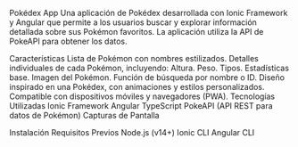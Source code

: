 Pokédex App
Una aplicación de Pokédex desarrollada con Ionic Framework y Angular que permite a los usuarios buscar y explorar información detallada sobre sus Pokémon favoritos. La aplicación utiliza la API de PokeAPI para obtener los datos.

Características
Lista de Pokémon con nombres estilizados.
Detalles individuales de cada Pokémon, incluyendo:
Altura.
Peso.
Tipos.
Estadísticas base.
Imagen del Pokémon.
Función de búsqueda por nombre o ID.
Diseño inspirado en una Pokédex, con animaciones y estilos personalizados.
Compatible con dispositivos móviles y navegadores (PWA).
Tecnologías Utilizadas
Ionic Framework
Angular
TypeScript
PokeAPI (API REST para datos de Pokémon)
Capturas de Pantalla

Instalación
Requisitos Previos
Node.js (v14+)
Ionic CLI
Angular CLI
